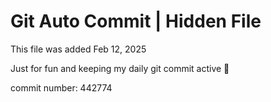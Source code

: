 # Git Auto Commit | Hidden File

This file was added Feb 12, 2025

Just for fun and keeping my daily git commit active 🤪

commit number: 442774
